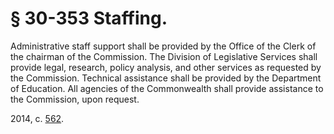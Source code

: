 # § 30-353 Staffing.

<p>Administrative staff support shall be provided by the Office of the Clerk of the chairman of the Commission. The Division of Legislative Services shall provide legal, research, policy analysis, and other services as requested by the Commission. Technical assistance shall be provided by the Department of Education. All agencies of the Commonwealth shall provide assistance to the Commission, upon request.</p><p>2014, c. <a href='http://lis.virginia.gov/cgi-bin/legp604.exe?141+ful+CHAP0562'>562</a>.</p>